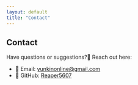 ```yaml
---
layout: default
title: "Contact"
---
```


## Contact

Have questions or suggestions?👀 Reach out here:

- 📧 Email: yunkinonline@gmail.com  
- 💼 GitHub: [Reaper5607](https://github.com/Reaper5607)  

